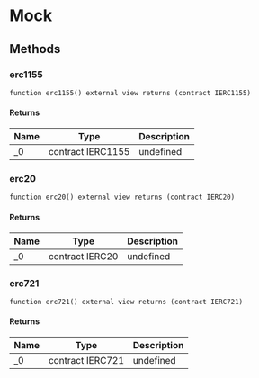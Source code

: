 # Mock









## Methods

### erc1155

```solidity
function erc1155() external view returns (contract IERC1155)
```






#### Returns

| Name | Type | Description |
|---|---|---|
| _0 | contract IERC1155 | undefined

### erc20

```solidity
function erc20() external view returns (contract IERC20)
```






#### Returns

| Name | Type | Description |
|---|---|---|
| _0 | contract IERC20 | undefined

### erc721

```solidity
function erc721() external view returns (contract IERC721)
```






#### Returns

| Name | Type | Description |
|---|---|---|
| _0 | contract IERC721 | undefined




